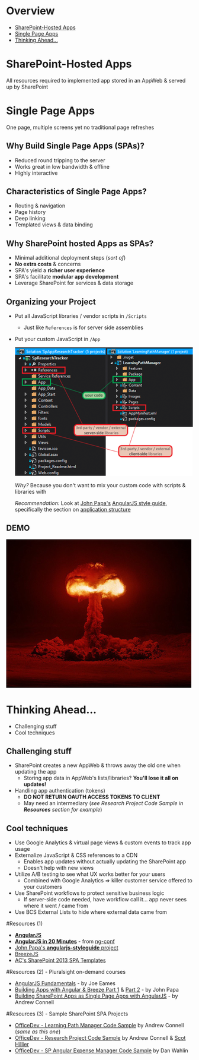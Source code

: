 Overview
========
- [SharePoint-Hosted Apps](#sharepoint-hosted-apps)
- [Single Page Apps](#single-page-apps)
- [Thinking Ahead...](#thinking-ahead)



SharePoint-Hosted Apps
======================
All resources required to implemented app stored in an AppWeb & served up by SharePoint



Single Page Apps
================
One page, multiple screens yet no traditional page refreshes



Why Build Single Page Apps (SPAs)?
----------------------------------
- Reduced round tripping to the server
- Works great in low bandwidth & offline
- Highly interactive



Characteristics of Single Page Apps?
------------------------------------
- Routing & navigation
- Page history
- Deep linking
- Templated views & data binding



Why SharePoint hosted Apps as SPAs?
-----------------------------------
- Minimal additional deployment steps (*sort of*)
- **No extra costs** & concerns
- SPA's yield a **richer user experience**
- SPA's facilitate **modular app development**
- Leverage SharePoint for services & data storage



Organizing your Project
-----------------------
- Put all JavaScript libraries / vendor scripts in `/Scripts`
  - Just like `References` is for server side assemblies
- Put your custom JavaScript in `/App`

  ![client-side code project organization](img/ClientSideProjectOrg.png)

  *Why?* Because you don't want to mix your custom code with scripts & libraries with

  *Recommendation:* Look at [John Papa's](http://www.twitter.com/john_papa) [AngularJS style guide](https://github.com/johnpapa/angularjs-styleguide), specifically the section on [application structure](https://github.com/johnpapa/angularjs-styleguide#application-structure)



DEMO
----
![demo time, it's da bomb](img/dabomb.jpg)



Thinking Ahead...
=================
- Challenging stuff
- Cool techniques



Challenging stuff
-----------------
- SharePoint creates a new AppWeb & throws away the old one when updating the app
  - Storing app data in AppWeb's lists/libraries? **You'll lose it all on updates!**
- Handling app authentication (tokens)
  - **DO NOT RETURN OAUTH ACCESS TOKENS TO CLIENT**
  - May need an intermediary (*see Research Project Code Sample in **Resources** section for example*)



Cool techniques
---------------
- Use Google Analytics & virtual page views & custom events to track app usage
- Externalize JavaScript & CSS references to a CDN
  - Enables app updates without actually updating the SharePoint app
  - Doesn't help with new views
- Utilize A/B testing to see what UX works better for your users
  - Combined with Google Analytics => killer customer service offered to your customers
- Use SharePoint workflows to protect sensitive business logic
  - If server-side code needed, have workflow call it... app never sees where it went / came from
- Use BCS External Lists to hide where external data came from



#Resources (1)
- **[AngularJS](https://angularjs.org/)**
- **[AngularJS in 20 Minutes](https://www.youtube.com/watch?v=tnXO-i7944M)** - from [ng-conf](http://www.ng-conf.org/)
- [John Papa's **angularjs-styleguide** project ](https://github.com/johnpapa/angularjs-styleguide)
- [BreezeJS](http://www.breezejs.com)
- [AC's SharePoint 2013 SPA Templates](http://aconn.me/SphSpaTemplates)



#Resources (2) - Pluralsight on-demand courses
- [AngularJS Fundamentals](http://pluralsight.com/training/Courses/TableOfContents/angularjs-fundamentals) - by Joe Eames
- [Building Apps with Angular & Breeze Part 1](http://pluralsight.com/training/Courses/TableOfContents/build-apps-angular-breeze) & [Part 2](http://pluralsight.com/training/Courses/TableOfContents/build-apps-angular-breeze-part2) - by John Papa
- [Building SharePoint Apps as Single Page Apps with AngularJS](http://pluralsight.com/training/Courses/TableOfContents/building-sharepoint-apps-spa-angularjs) - by Andrew Connell



#Resources (3) - Sample SharePoint SPA Projects
- [OfficeDev - Learning Path Manager Code Sample](https://github.com/OfficeDev/Learning-Path-Manager-Code-Sample) by Andrew Connell (*same as this one*)
- [OfficeDev - Research Project Code Sample](https://github.com/OfficeDev/Research-Project-Code-Sample) by Andrew Connell & [Scot Hillier](http://www.twitter.com/scothillier)
- [OfficeDev - SP Angular Expense Manager Code Sample](https://github.com/OfficeDev/SP-AngularJS-ExpenseManager-Code-Sample) by Dan Wahlin 